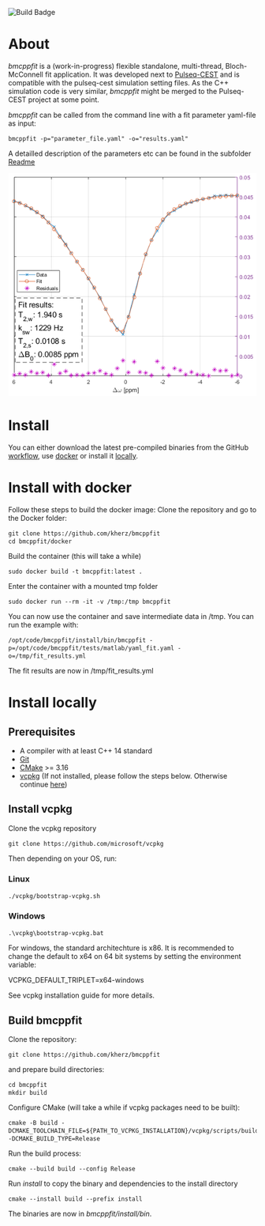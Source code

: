![Build Badge](https://github.com/kherz/bmcppfit/actions/workflows/build.yml/badge.svg)


# About
*bmcppfit* is a (work-in-progress) flexible standalone, multi-thread, Bloch-McConnell fit application. 
It was developed next to [Pulseq-CEST](https://github.com/kherz/pulseq-cest) and is compatible with the pulseq-cest simulation setting files. As the C++ simulation code is very similar, *bmcppfit* might be merged to the Pulseq-CEST project at some point.

*bmcppfit* can be called from the command line with a fit parameter yaml-file as input:
```
bmcppfit -p="parameter_file.yaml" -o="results.yaml"
```

A detailled description of the parameters etc can be found in the subfolder [Readme](doc/Readme.md)

![!Example fit of phantom data](doc/demo.png)

# Install

You can either download the latest pre-compiled binaries from the GitHub [workflow](https://github.com/kherz/bmcppfit/actions/workflows/build.yml), use [docker](#install-with-docker) or install it [locally](#install-locally).

# Install with docker

Follow these steps to build the docker image:
Clone the repository and go to the Docker folder:
```
git clone https://github.com/kherz/bmcppfit
cd bmcppfit/docker
```
Build the container (this will take a while)
```
sudo docker build -t bmcppfit:latest .
```
Enter the container with a mounted tmp folder
```
sudo docker run --rm -it -v /tmp:/tmp bmcppfit
```
You can now use the container and save intermediate data in /tmp. 
You can run the example with:
```
/opt/code/bmcppfit/install/bin/bmcppfit -p=/opt/code/bmcppfit/tests/matlab/yaml_fit.yaml -o=/tmp/fit_results.yml
```
The fit results are now in /tmp/fit_results.yml

# Install locally

## Prerequisites 

* A compiler with at least C++ 14 standard 
* [Git](https://git-scm.com/) 
* [CMake](https://cmake.org/) >= 3.16
* [vcpkg](https://github.com/microsoft/vcpkg) (If not installed, please follow the steps below. Otherwise continue [here](#build-bmcppfit))

## Install vcpkg
Clone the vcpkg repository
```
git clone https://github.com/microsoft/vcpkg
```
Then depending on your OS, run:
### Linux
```
./vcpkg/bootstrap-vcpkg.sh
```

### Windows
```
.\vcpkg\bootstrap-vcpkg.bat
```
For windows, the standard architechture is x86. It is recommended to change the default to x64 on 64 bit systems by setting the environment variable:

VCPKG_DEFAULT_TRIPLET=x64-windows

See vcpkg installation guide for more details.


## Build bmcppfit
Clone the repository:
```
git clone https://github.com/kherz/bmcppfit
```
and prepare build directories:
```
cd bmcppfit
mkdir build
```
Configure CMake (will take a while if vcpkg packages need to be built):
```
cmake -B build -DCMAKE_TOOLCHAIN_FILE=${PATH_TO_VCPKG_INSTALLATION}/vcpkg/scripts/buildsystems/vcpkg.cmake -DCMAKE_BUILD_TYPE=Release
```
Run the build process: 
```
cmake --build build --config Release
```
Run *install* to copy the binary and dependencies to the install directory
```
cmake --install build --prefix install
```
The binaries are now in *bmcppfit/install/bin*.

